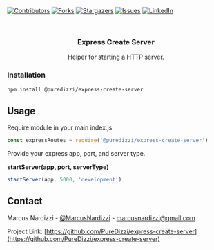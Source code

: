 <!-- PROJECT SHIELDS -->
[![Contributors][contributors-shield]][contributors-url]
[![Forks][forks-shield]][forks-url]
[![Stargazers][stars-shield]][stars-url]
[![Issues][issues-shield]][issues-url]
[![LinkedIn][linkedin-shield]][linkedin-url]


<!-- PROJECT LOGO -->
<br />
<p align="center">
  <h3 align="center">Express Create Server</h3>

  <p align="center">
    Helper for starting a HTTP server.
  </p>
</p>


### Installation

```sh
npm install @puredizzi/express-create-server
```

## Usage
Require module in your main index.js.
```js
const expressRoutes = require('@puredizzi/express-create-server')
```

Provide your express app, port, and server type.

**startServer(app, port, serverType)**

```js
startServer(app, 5000, 'development')
```

## Contact

Marcus Nardizzi - [@MarcusNardizzi](https://twitter.com/MarcusNardizzi) - marcusnardizzi@gmail.com

Project Link: [https://github.com/PureDizzi/express-create-server](https://github.com/PureDizzi/express-create-server)

<!-- MARKDOWN LINKS & IMAGES -->
[contributors-shield]: https://img.shields.io/github/contributors/PureDizzi/express-create-server.svg?style=for-the-badge
[contributors-url]: https://github.com/PureDizzi/express-create-server/graphs/contributors
[forks-shield]: https://img.shields.io/github/forks/PureDizzi/express-create-server?style=for-the-badge
[forks-url]: https://github.com/PureDizzi/express-create-server/network
[stars-shield]: https://img.shields.io/github/stars/PureDizzi/express-create-server?style=for-the-badge
[stars-url]: https://github.com/PureDizzi/express-create-server/stargazers
[issues-shield]: https://img.shields.io/github/issues/PureDizzi/express-create-server?style=for-the-badge
[issues-url]: https://github.com/PureDizzi/express-create-server/issues
[linkedin-shield]: https://img.shields.io/badge/-LinkedIn-black.svg?logo=linkedin&colorB=555&style=for-the-badge&
[linkedin-url]: https://www.linkedin.com/in/marcusnardizzi/
